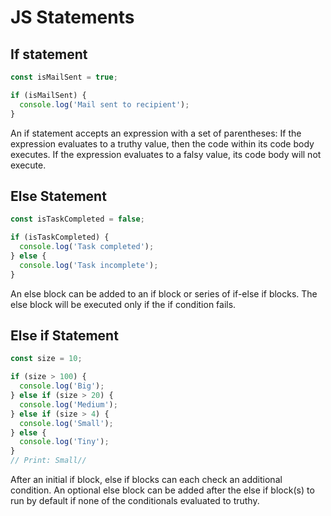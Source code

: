 # JS Statements

## If statement

```js
const isMailSent = true;

if (isMailSent) {
  console.log('Mail sent to recipient');
}
```

<!-->An if statement accepts an expression with a set of parentheses:

If the expression evaluates to a truthy value, then the code within its code
body executes. If the expression evaluates to a falsy value, its code body will
not execute.<!-->

## Else Statement

```js
const isTaskCompleted = false;

if (isTaskCompleted) {
  console.log('Task completed');
} else {
  console.log('Task incomplete');
}
```

<!-->An else block can be added to an if block or series of if-else if blocks. The else block will be executed only if the if condition fails.<!-->

## Else if Statement

```js
const size = 10;

if (size > 100) {
  console.log('Big');
} else if (size > 20) {
  console.log('Medium');
} else if (size > 4) {
  console.log('Small');
} else {
  console.log('Tiny');
}
// Print: Small//
```

<!-->After an initial if block, else if blocks can each check an additional condition. An optional else block can be added after the else if block(s) to run by default if none of the conditionals evaluated to truthy.<!-->
